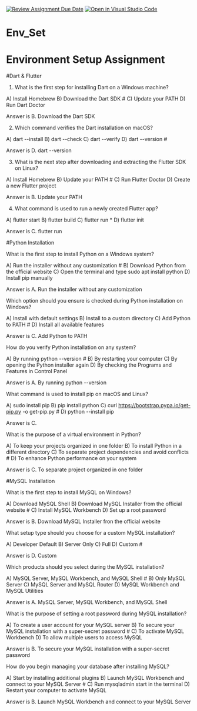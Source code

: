[![Review Assignment Due Date](https://classroom.github.com/assets/deadline-readme-button-22041afd0340ce965d47ae6ef1cefeee28c7c493a6346c4f15d667ab976d596c.svg)](https://classroom.github.com/a/vnsr1XuU)
[![Open in Visual Studio Code](https://classroom.github.com/assets/open-in-vscode-2e0aaae1b6195c2367325f4f02e2d04e9abb55f0b24a779b69b11b9e10269abc.svg)](https://classroom.github.com/online_ide?assignment_repo_id=16223148&assignment_repo_type=AssignmentRepo)
# Env_Set

# Environment Setup Assignment

#Dart & Flutter

1. What is the first step for installing Dart on a Windows machine? 

A) Install Homebrew
B) Download the Dart SDK #
C) Update your PATH
D) Run Dart Doctor

Answer is B. Download the Dart SDK

2. Which command verifies the Dart installation on macOS?

A) dart --install
B) dart --check
C) dart --verify
D) dart --version #

Answer is D. dart --version


3. What is the next step after downloading and extracting the Flutter SDK on Linux?

A) Install Homebrew
B) Update your PATH #
C) Run Flutter Doctor
D) Create a new Flutter project

Answer is B. Update your PATH


4. What command is used to run a newly created Flutter app?

A) flutter start
B) flutter build
C) flutter run *
D) flutter init

Answer is C. flutter run


#Python Installation

What is the first step to install Python on a Windows system?

A) Run the installer without any customization #
B) Download Python from the official website
C) Open the terminal and type sudo apt install python
D) Install pip manually

Answer is A. Run the installer without any customization


Which option should you ensure is checked during Python installation on Windows?

A) Install with default settings
B) Install to a custom directory
C) Add Python to PATH #
D) Install all available features

Answer is C. Add Python to PATH


How do you verify Python installation on any system?

A) By running python --version #
B) By restarting your computer
C) By opening the Python installer again
D) By checking the Programs and Features in Control Panel

Answer is A. By running python --version


What command is used to install pip on macOS and Linux?

A) sudo install pip
B) pip install python
C) curl https://bootstrap.pypa.io/get-pip.py -o get-pip.py #
D) python --install pip

Answer is C.


What is the purpose of a virtual environment in Python?

A) To keep your projects organized in one folder
B) To install Python in a different directory
C) To separate project dependencies and avoid conflicts #
D) To enhance Python performance on your system

Answer is C. To separate project organized in one folder

#MySQL Installation

What is the first step to install MySQL on Windows?

A) Download MySQL Shell
B) Download MySQL Installer from the official website #
C) Install MySQL Workbench
D) Set up a root password

Answer is B. Download MySQL Installer fron the official website


What setup type should you choose for a custom MySQL installation?

A) Developer Default
B) Server Only
C) Full
D) Custom #

Answer is D. Custom


Which products should you select during the MySQL installation?

A) MySQL Server, MySQL Workbench, and MySQL Shell #
B) Only MySQL Server
C) MySQL Server and MySQL Router
D) MySQL Workbench and MySQL Utilities

Answer is A. MySQL Server, MySQL Workbench, and MySQL Shell

What is the purpose of setting a root password during MySQL installation?

A) To create a user account for your MySQL server
B) To secure your MySQL installation with a super-secret password #
C) To activate MySQL Workbench
D) To allow multiple users to access MySQL

Answer is B. To secure your MySQL installation with a super-secret password


How do you begin managing your database after installing MySQL?

A) Start by installing additional plugins
B) Launch MySQL Workbench and connect to your MySQL Server #
C) Run mysqladmin start in the terminal
D) Restart your computer to activate MySQL

Answer is B. Launch MySQL Workbench and connect to your MySQL Server

